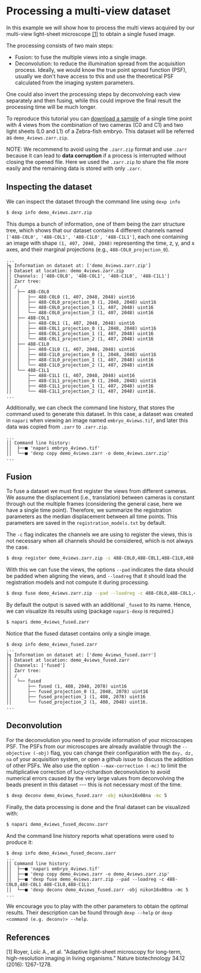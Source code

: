 
# Processing a multi-view dataset

In this example we will show how to process the multi views acquired by our multi-view light-sheet microscope [[1]](#1) to
obtain a single fused image.

The processing consists of two main steps:
- Fusion: to fuse the multiple views into a single image.
- Deconvolution: to reduce the illumination spread from the acquisition process. Ideally, we would know the true point spread function (PSF), usually we don't have access to this and use the theoretical PSF calculated from the imaging system parameters.

One could also invert the processing steps by deconvolving each view separately and then fusing, while this could improve the final result the processing time will be much longer.

To reproduce this tutorial you can [download a sample](https://drive.google.com/file/d/1W9ysPcup6iW7E1CzTL2c1oERwBn8pj0D/view?usp=sharing) of a single time point with 4 views from the combination of two cameras (C0 and C1) and two light sheets (L0 and L1) of a Zebra-fish embryo. This dataset will be referred as `demo_4views.zarr.zip`.

NOTE: We recommend to avoid using the `.zarr.zip` format and use `.zarr` because it can lead to **data corruption** if a process is interrupted without closing the opened file. Here we used the `.zarr.zip` to share the file more easily and the remaining data is stored with only `.zarr`.

## Inspecting the dataset

We can inspect the dataset through the command line using `dexp info`

```bash
$ dexp info demo_4views.zarr.zip
```

This dumps a bunch of information, one of them being the zarr structure tree, which shows that our dataset contains 4 different channels named `['488-C0L0', '488-C0L1', '488-C1L0', '488-C1L1']`, each one containing an image with shape `(1, 407, 2048, 2048)` representing the time, z, y, and x axes, and their marginal projections (e.g., `488-C0L0_projection_0`).

```
...
├╗ Information on dataset at: ['demo_4views.zarr.zip']
│├ Dataset at location: demo_4views.zarr.zip
││ Channels: ['488-C0L0', '488-C0L1', '488-C1L0', '488-C1L1']
││ Zarr tree:
││ /
││  ├── 488-C0L0
││  │   ├── 488-C0L0 (1, 407, 2048, 2048) uint16
││  │   ├── 488-C0L0_projection_0 (1, 2048, 2048) uint16
││  │   ├── 488-C0L0_projection_1 (1, 407, 2048) uint16
││  │   └── 488-C0L0_projection_2 (1, 407, 2048) uint16
││  ├── 488-C0L1
││  │   ├── 488-C0L1 (1, 407, 2048, 2048) uint16
││  │   ├── 488-C0L1_projection_0 (1, 2048, 2048) uint16
││  │   ├── 488-C0L1_projection_1 (1, 407, 2048) uint16
││  │   └── 488-C0L1_projection_2 (1, 407, 2048) uint16
││  ├── 488-C1L0
││  │   ├── 488-C1L0 (1, 407, 2048, 2048) uint16
││  │   ├── 488-C1L0_projection_0 (1, 2048, 2048) uint16
││  │   ├── 488-C1L0_projection_1 (1, 407, 2048) uint16
││  │   └── 488-C1L0_projection_2 (1, 407, 2048) uint16
││  └── 488-C1L1
││      ├── 488-C1L1 (1, 407, 2048, 2048) uint16
││      ├── 488-C1L1_projection_0 (1, 2048, 2048) uint16
││      ├── 488-C1L1_projection_1 (1, 407, 2048) uint16
││      └── 488-C1L1_projection_2 (1, 407, 2048) uint16.
...
```

Additionally, we can check the command line history, that stores the command used to generate this dataset. In this case, a dataset was created in `napari` when viewing an image named `embryo_4views.tif`, and later this data was copied from `.zarr` to `.zarr.zip`.

```
...
││ Command line history:
││  ├──■ 'napari embryo_4views.tif'
││  └──■ 'dexp copy demo_4views.zarr -o demo_4views.zarr.zip'
...
```

## Fusion

To fuse a dataset we must first register the views from different cameras. We assume the displacement (i.e., translation) between cameras is constant through out the multiple frames (considering the general case, here we have a single time point). Therefore, we summarize the registration parameters as the median displacement between all time points. This parameters are saved in the `registration_models.txt` by default.

The `-c` flag indicates the channels we are using to register the views, this is not necessary when all channels should be considered, which is not always the case.

```bash
$ dexp register demo_4views.zarr.zip -c 488-C0L0,488-C0L1,488-C1L0,488-C1L1
```

With this we can fuse the views, the options `--pad` indicates the data should be padded when aligning the views, and `--loadreg` that it should load the registration models and not compute it during processing.

```bash
$ dexp fuse demo_4views.zarr.zip --pad --loadreg -c 488-C0L0,488-C0L1,488-C1L0,488-C1L1
```

By default the output is saved with an additional `_fused` to its name. Hence, we can visualize its results using (package `napari-dexp` is required.)

```bash
$ napari demo_4views_fused.zarr
```

Notice that the fused dataset contains only a single image.

```
$ dexp info demo_4views_fused.zarr
...
├╗ Information on dataset at: ['demo_4views_fused.zarr']
│├ Dataset at location: demo_4views_fused.zarr
││ Channels: ['fused']
││ Zarr tree:
││ /
││  └── fused
││      ├── fused (1, 408, 2048, 2078) uint16
││      ├── fused_projection_0 (1, 2048, 2078) uint16
││      ├── fused_projection_1 (1, 408, 2078) uint16
││      └── fused_projection_2 (1, 408, 2048) uint16.
...
```

## Deconvolution

For the deconvolution you need to provide information of your microscopes PSF. The PSFs from our microscopes are already available through the `--objective (-obj)` flag, you can change their configuration with the `dxy, dz, na` of your acquisition system, or open a github issue to discuss the addition of other PSFs. We also use the option `--max-correction (-mc)` to limit the multiplicative correction of lucy-richardson deconvolution to avoid numerical errors caused by the very large values from deconvolving the beads present in this dataset --- this is not necessary most of the time.

```bash
$ dexp deconv demo_4views_fused.zarr -obj nikon16x08na -mc 5
```

Finally, the data processing is done and the final dataset can be visualized with:

```bash
$ napari demo_4views_fused_deconv.zarr
```

And the command line history reports what operations were used to produce it:

```
$ dexp info demo_4views_fused_deconv.zarr
...
││ Command line history:
││  ├──■ 'napari embryo_4views.tif'
││  ├──■ 'dexp copy demo_4views.zarr -o demo_4views.zarr.zip'
││  ├──■ 'dexp fuse demo_4views.zarr.zip --pad --loadreg -c 488-C0L0,488-C0L1 488-C1L0,488-C1L1'
││  └──■ 'dexp deconv demo_4views_fused.zarr -obj nikon16x08na -mc 5
...
```

We encourage you to play with the other parameters to obtain the optimal results. Their description can be found through `dexp --help` or `dexp <command (e.g. deconv)> --help`.

## References

<a id="1">[1]</a>
Royer, Loïc A., et al.
"Adaptive light-sheet microscopy for long-term, high-resolution imaging in living organisms."
Nature biotechnology 34.12 (2016): 1267-1278.
